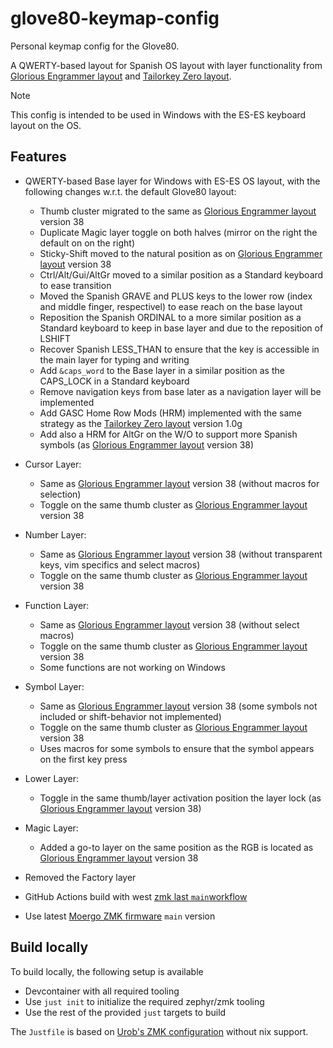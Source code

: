 # glove80-keymap-config

Personal keymap config for the Glove80.

A QWERTY-based layout for Spanish OS layout with layer functionality from [Glorious Engrammer layout] and [Tailorkey Zero layout].

> [!NOTE]
> This config is intended to be used in Windows with the ES-ES keyboard layout on the OS.

## Features

- QWERTY-based Base layer for Windows with ES-ES OS layout, with the following changes w.r.t. the default Glove80 layout:

  - Thumb cluster migrated to the same as [Glorious Engrammer layout] version 38
  - Duplicate Magic layer toggle on both halves (mirror on the right the default on on the right)
  - Sticky-Shift moved to the natural position as on [Glorious Engrammer layout] version 38
  - Ctrl/Alt/Gui/AltGr moved to a similar position as a Standard keyboard to ease transition
  - Moved the Spanish GRAVE and PLUS keys to the lower row (index and middle finger, respectivel) to ease reach on the base layout
  - Reposition the Spanish ORDINAL to a more similar position as a Standard keyboard to keep in base layer and due to the reposition of LSHIFT
  - Recover Spanish LESS_THAN to ensure that the key is accessible in the main layer for typing and writing
  - Add `&caps_word` to the Base layer in a similar position as the CAPS_LOCK in a Standard keyboard
  - Remove navigation keys from base later as a navigation layer will be implemented
  - Add GASC Home Row Mods (HRM) implemented with the same strategy as the [Tailorkey Zero layout] version 1.0g
  - Add also a HRM for AltGr on the W/O to support more Spanish symbols (as [Glorious Engrammer layout] version 38)

- Cursor Layer:

  - Same as [Glorious Engrammer layout] version 38 (without macros for selection)
  - Toggle on the same thumb cluster as [Glorious Engrammer layout] version 38

- Number Layer:

  - Same as [Glorious Engrammer layout] version 38 (without transparent keys, vim specifics and select macros)
  - Toggle on the same thumb cluster as [Glorious Engrammer layout] version 38

- Function Layer:

  - Same as [Glorious Engrammer layout] version 38 (without select macros)
  - Toggle on the same thumb cluster as [Glorious Engrammer layout] version 38
  - Some functions are not working on Windows

- Symbol Layer:

  - Same as [Glorious Engrammer layout] version 38 (some symbols not included or shift-behavior not implemented)
  - Toggle on the same thumb cluster as [Glorious Engrammer layout] version 38
  - Uses macros for some symbols to ensure that the symbol appears on the first key press

- Lower Layer:

  - Toggle in the same thumb/layer activation position the layer lock (as [Glorious Engrammer layout] version 38)

- Magic Layer:

  - Added a go-to layer on the same position as the RGB is located as [Glorious Engrammer layout] version 38

- Removed the Factory layer

- GitHub Actions build with west [zmk last `main`workflow](https://github.com/zmkfirmware/zmk/blob/main/.github/workflows/build.yml)
- Use latest [Moergo ZMK firmware](https://github.com/moergo-sc/zmk) `main` version

[Glorious Engrammer layout]: https://sunaku.github.io/moergo-glove80-keyboard.html
[Tailorkey Zero layout]: https://sites.google.com/view/keyboards/glove80_tailorkey

## Build locally

To build locally, the following setup is available

- Devcontainer with all required tooling
- Use `just init` to initialize the required zephyr/zmk tooling
- Use the rest of the provided `just` targets to build

The `Justfile` is based on [Urob's ZMK configuration](https://github.com/urob/zmk-config) without nix support.